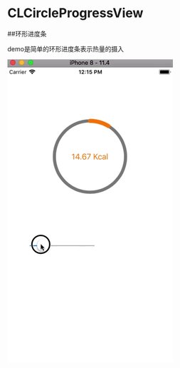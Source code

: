 # CLCircleProgressView

##环形进度条

demo是简单的环形进度条表示热量的摄入

![效果图](https://github.com/CalvinLeo/imageSource/blob/master/progressView.gif)
